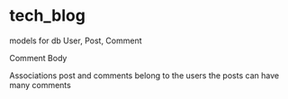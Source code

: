 # tech_blog

models for db User, Post, Comment






Comment
Body

Associations
post and comments belong to the users
the posts can have many comments
